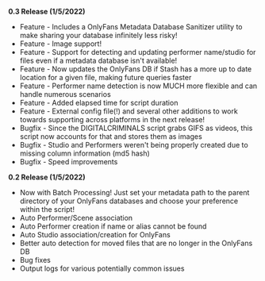 **0.3 Release (1/5/2022)**
-  Feature - Includes a OnlyFans Metadata Database Sanitizer utility to make sharing your database infinitely less risky!
-  Feature - Image support!
-  Feature - Support for detecting and updating performer name/studio for files even if a metadata database isn't available!
-  Feature - Now updates the OnlyFans DB if Stash has a more up to date location for a given file, making future queries faster
-  Feature - Performer name detection is now MUCH more flexible and can handle numerous scenarios 
-  Feature - Added elapsed time for script duration
-  Feature - External config file(!) and several other additions to work towards supporting across platforms in the next release!
-  Bugfix - Since the DIGITALCRIMINALS script grabs GIFS as videos, this script now accounts for that and stores them as images
-  Bugfix - Studio and Performers weren't being properly created due to missing column information (md5 hash)
-  Bugfix - Speed improvements

**0.2 Release (1/5/2022)**
- Now with Batch Processing! Just set your metadata path to the parent directory of your OnlyFans databases and choose your preference within the script!
- Auto Performer/Scene association
- Auto Performer creation if name or alias cannot be found
- Auto Studio association/creation for OnlyFans
- Better auto detection for moved files that are no longer in the OnlyFans DB
- Bug fixes
- Output logs for various potentially common issues
